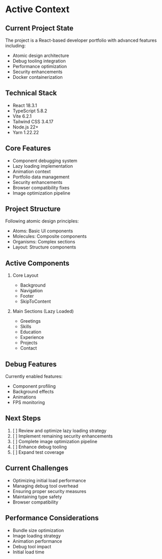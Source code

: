 # Active Context

## Current Project State
The project is a React-based developer portfolio with advanced features including:
- Atomic design architecture
- Debug tooling integration
- Performance optimization
- Security enhancements
- Docker containerization

## Technical Stack
- React 18.3.1
- TypeScript 5.8.2
- Vite 6.2.1
- Tailwind CSS 3.4.17
- Node.js 22+
- Yarn 1.22.22

## Core Features
- Component debugging system
- Lazy loading implementation
- Animation context
- Portfolio data management
- Security enhancements
- Browser compatibility fixes
- Image optimization pipeline

## Project Structure
Following atomic design principles:
- Atoms: Basic UI components
- Molecules: Composite components
- Organisms: Complex sections
- Layout: Structure components

## Active Components
1. Core Layout
   - Background
   - Navigation
   - Footer
   - SkipToContent

2. Main Sections (Lazy Loaded)
   - Greetings
   - Skills
   - Education
   - Experience
   - Projects
   - Contact

## Debug Features
Currently enabled features:
- Component profiling
- Background effects
- Animations
- FPS monitoring

## Next Steps
1. [ ] Review and optimize lazy loading strategy
2. [ ] Implement remaining security enhancements
3. [ ] Complete image optimization pipeline
4. [ ] Enhance debug tooling
5. [ ] Expand test coverage

## Current Challenges
- Optimizing initial load performance
- Managing debug tool overhead
- Ensuring proper security measures
- Maintaining type safety
- Browser compatibility

## Performance Considerations
- Bundle size optimization
- Image loading strategy
- Animation performance
- Debug tool impact
- Initial load time